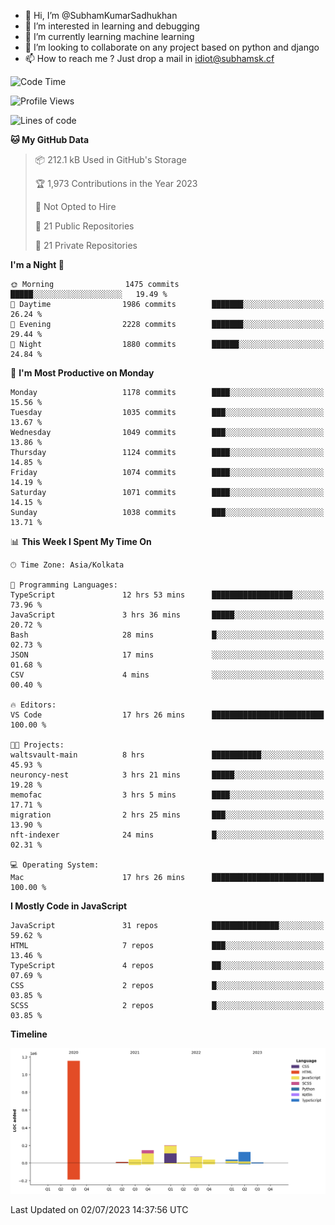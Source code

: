 - 👋 Hi, I’m @SubhamKumarSadhukhan
- 👀 I’m interested in learning and debugging
- 🌱 I’m currently learning machine learning
- 💞️ I’m looking to collaborate on any project based on python and django
- 📫 How to reach me ?
      Just drop a mail in idiot@subhamsk.cf

<!---
SubhamKumarSadhukhan/SubhamKumarSadhukhan is a ✨ special ✨ repository because its `README.md` (this file) appears on your GitHub profile.
You can click the Preview link to take a look at your changes.
--->


<!--START_SECTION:waka-->
![Code Time](http://img.shields.io/badge/Code%20Time-1%2C273%20hrs%201%20min-blue)

![Profile Views](http://img.shields.io/badge/Profile%20Views-0-blue)

![Lines of code](https://img.shields.io/badge/From%20Hello%20World%20I%27ve%20Written-1.8%20million%20lines%20of%20code-blue)

**🐱 My GitHub Data** 

> 📦 212.1 kB Used in GitHub's Storage 
 > 
> 🏆 1,973 Contributions in the Year 2023
 > 
> 🚫 Not Opted to Hire
 > 
> 📜 21 Public Repositories 
 > 
> 🔑 21 Private Repositories 
 > 
**I'm a Night 🦉** 

```text
🌞 Morning                1475 commits        █████░░░░░░░░░░░░░░░░░░░░   19.49 % 
🌆 Daytime                1986 commits        ███████░░░░░░░░░░░░░░░░░░   26.24 % 
🌃 Evening                2228 commits        ███████░░░░░░░░░░░░░░░░░░   29.44 % 
🌙 Night                  1880 commits        ██████░░░░░░░░░░░░░░░░░░░   24.84 % 
```
📅 **I'm Most Productive on Monday** 

```text
Monday                   1178 commits        ████░░░░░░░░░░░░░░░░░░░░░   15.56 % 
Tuesday                  1035 commits        ███░░░░░░░░░░░░░░░░░░░░░░   13.67 % 
Wednesday                1049 commits        ███░░░░░░░░░░░░░░░░░░░░░░   13.86 % 
Thursday                 1124 commits        ████░░░░░░░░░░░░░░░░░░░░░   14.85 % 
Friday                   1074 commits        ████░░░░░░░░░░░░░░░░░░░░░   14.19 % 
Saturday                 1071 commits        ████░░░░░░░░░░░░░░░░░░░░░   14.15 % 
Sunday                   1038 commits        ███░░░░░░░░░░░░░░░░░░░░░░   13.71 % 
```


📊 **This Week I Spent My Time On** 

```text
🕑︎ Time Zone: Asia/Kolkata

💬 Programming Languages: 
TypeScript               12 hrs 53 mins      ██████████████████░░░░░░░   73.96 % 
JavaScript               3 hrs 36 mins       █████░░░░░░░░░░░░░░░░░░░░   20.72 % 
Bash                     28 mins             █░░░░░░░░░░░░░░░░░░░░░░░░   02.73 % 
JSON                     17 mins             ░░░░░░░░░░░░░░░░░░░░░░░░░   01.68 % 
CSV                      4 mins              ░░░░░░░░░░░░░░░░░░░░░░░░░   00.40 % 

🔥 Editors: 
VS Code                  17 hrs 26 mins      █████████████████████████   100.00 % 

🐱‍💻 Projects: 
waltsvault-main          8 hrs               ███████████░░░░░░░░░░░░░░   45.93 % 
neuroncy-nest            3 hrs 21 mins       █████░░░░░░░░░░░░░░░░░░░░   19.28 % 
memofac                  3 hrs 5 mins        ████░░░░░░░░░░░░░░░░░░░░░   17.71 % 
migration                2 hrs 25 mins       ███░░░░░░░░░░░░░░░░░░░░░░   13.90 % 
nft-indexer              24 mins             █░░░░░░░░░░░░░░░░░░░░░░░░   02.31 % 

💻 Operating System: 
Mac                      17 hrs 26 mins      █████████████████████████   100.00 % 
```

**I Mostly Code in JavaScript** 

```text
JavaScript               31 repos            ███████████████░░░░░░░░░░   59.62 % 
HTML                     7 repos             ███░░░░░░░░░░░░░░░░░░░░░░   13.46 % 
TypeScript               4 repos             ██░░░░░░░░░░░░░░░░░░░░░░░   07.69 % 
CSS                      2 repos             █░░░░░░░░░░░░░░░░░░░░░░░░   03.85 % 
SCSS                     2 repos             █░░░░░░░░░░░░░░░░░░░░░░░░   03.85 % 
```



**Timeline**

![Lines of Code chart](https://raw.githubusercontent.com/SubhamKumarSadhukhan/SubhamKumarSadhukhan/main/assets/bar_graph.png)


 Last Updated on 02/07/2023 14:37:56 UTC
<!--END_SECTION:waka-->
